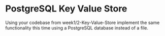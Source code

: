 # PostgreSQL Key Value Store

Using your codebase from week1/2-Key-Value-Store implement the same functionality this time using a PostgreSQL database instead of a file.